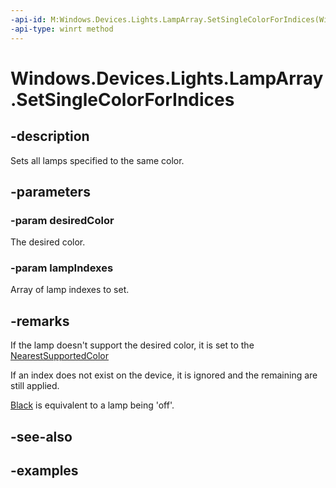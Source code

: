 ```yaml
---
-api-id: M:Windows.Devices.Lights.LampArray.SetSingleColorForIndices(Windows.UI.Color,System.Int32[])
-api-type: winrt method
---
```


<!-- Method syntax.
public void LampArray.SetSingleColorForIndices(Color desiredColor, Int32[] lampIndexes)
-->

# Windows.Devices.Lights.LampArray.SetSingleColorForIndices

## -description
Sets all lamps specified to the same color.

## -parameters
### -param desiredColor
The desired color.

### -param lampIndexes
Array of lamp indexes to set.

## -remarks
If the lamp doesn't support the desired color, it is set to the [NearestSupportedColor](lampinfo_getnearestsupportedcolor_1689565521.md)

If an index does not exist on the device, it is ignored and the remaining are still applied.

[Black](../windows.ui/colors_black.md) is equivalent to a lamp being 'off'.

## -see-also

## -examples

